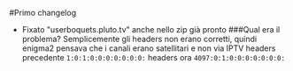#Primo changelog
- Fixato "userboquets.pluto.tv" anche nello zip già pronto
###Qual era il problema?
Semplicemente gli headers non erano corretti, quindi enigma2 pensava che i canali erano satellitari e non via IPTV
headers precedente
`1:0:1:0:0:0:0:0:0:0:`
headers ora
`4097:0:1:0:0:0:0:0:0:0:`
